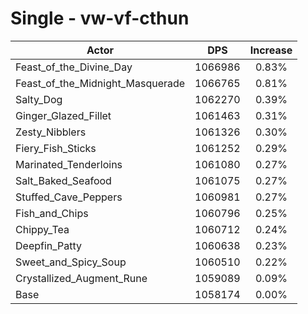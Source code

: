 # Single - vw-vf-cthun
| Actor | DPS | Increase |
|---|:---:|:---:|
|Feast_of_the_Divine_Day|1066986|0.83%|
|Feast_of_the_Midnight_Masquerade|1066765|0.81%|
|Salty_Dog|1062270|0.39%|
|Ginger_Glazed_Fillet|1061463|0.31%|
|Zesty_Nibblers|1061326|0.30%|
|Fiery_Fish_Sticks|1061252|0.29%|
|Marinated_Tenderloins|1061080|0.27%|
|Salt_Baked_Seafood|1061075|0.27%|
|Stuffed_Cave_Peppers|1060981|0.27%|
|Fish_and_Chips|1060796|0.25%|
|Chippy_Tea|1060712|0.24%|
|Deepfin_Patty|1060638|0.23%|
|Sweet_and_Spicy_Soup|1060510|0.22%|
|Crystallized_Augment_Rune|1059089|0.09%|
|Base|1058174|0.00%|
